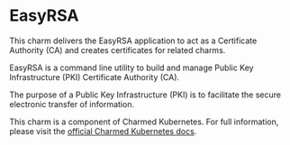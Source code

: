# EasyRSA

This charm delivers the EasyRSA application to act as a Certificate Authority
(CA) and creates certificates for related charms.

EasyRSA is a command line utility to build and manage Public Key 
Infrastructure (PKI) Certificate Authority (CA).

The purpose of a Public Key Infrastructure (PKI) is to facilitate the secure
electronic transfer of information.

This charm is a component of Charmed Kubernetes. For full information,
please visit the [official Charmed Kubernetes docs](https://www.ubuntu.com/kubernetes/docs/charm-easyrsa).
